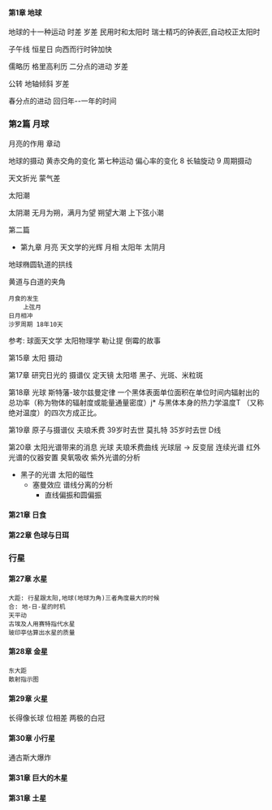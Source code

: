 
#### 第1章 地球
地球的十一种运动
时差
岁差
民用时和太阳时
瑞士精巧的钟表匠,自动校正太阳时

子午线
恒星日
向西而行时钟加快

儒略历 格里高利历
	二分点的进动
		岁差

公转
	地轴倾斜
	岁差

春分点的进动
回归年--一年的时间

### 第2篇 月球
月亮的作用
	章动

地球的摄动
	黄赤交角的变化
第七种运动
	偏心率的变化
8
	长轴旋动
9
	周期摄动

天文折光
    蒙气差

太阳潮

太阴潮
    无月为朔，满月为望
    朔望大潮
    上下弦小潮

第二篇
- 第九章
    月亮
        天文学的光辉
    月相
    太阳年
    太阴月

地球椭圆轨道的拱线

黄道与白道的夹角

	月食的发生
		上弦月
	日月相冲
	沙罗周期 18年10天

参考:
	球面天文学
	太阳物理学
	勒让提 倒霉的故事

第15章 太阳
	摄动


第17章
	研究日光的
		摄谱仪
		定天镜
		太阳塔
    黑子、光斑、米粒斑

第18章 光球
    斯特藩-玻尔兹曼定律
    一个黑体表面单位面积在单位时间内辐射出的总功率（称为物体的辐射度或能量通量密度）j* 与黑体本身的热力学温度T （又称绝对温度）的四次方成正比。

第19章 原子与摄谱仪
    夫琅禾费
    39岁时去世
    莫扎特 35岁时去世
    D线

第20章 太阳光谱带来的消息
    光球
    夫琅禾费曲线
    光球层 -> 反变层
    连续光谱
    红外光谱的仪器安置
        臭氧吸收
    紫外光谱的分析

- 黑子的光谱
    太阳的磁性
    - 塞曼效应 谱线分离的分析
        - 直线偏振和圆偏振

#### 第21章 日食
#### 第22章 色球与日珥

### 行星
#### 第27章 水星
    大距: 行星跟太阳,地球(地球为角)三者角度最大的时候
    合: 地-日-星的时机
    天平动
    古埃及人用赛特指代水星
    玻印亭估算出水星的质量

#### 第28章 金星
    东大距
    散射指示图

#### 第29章 火星

长得像长球
    位相差
    两极的白冠

#### 第30章 小行星
通古斯大爆炸

#### 第31章 巨大的木星

#### 第31章 土星

